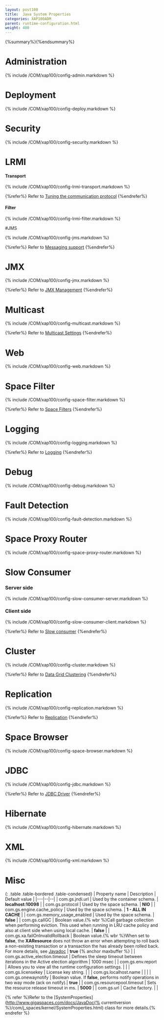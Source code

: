 ```yaml
---
layout: post100
title:  Java System Properties
categories: XAP100ADM
parent: runtime-configuration.html
weight: 400
---
```


{%summary%}{%endsummary%}

# Administration

{% include /COM/xap100/config-admin.markdown %}


# Deployment

{% include /COM/xap100/config-deploy.markdown %}


# Security

{% include /COM/xap100/config-security.markdown %}


# LRMI

#### Transport

{% include /COM/xap100/config-lrmi-transport.markdown %}

{%refer%}
Refer to [Tuning the communication protocol](./tuning-communication-protocol.html)
{%endrefer%}


#### Filter

{% include /COM/xap100/config-lrmi-filter.markdown %}



#JMS

{% include /COM/xap100/config-jms.markdown %}

{%refer%}
Refer to [Messaging support]({%currentjavaurl%}/messaging-support.html)
{%endrefer%}



# JMX

{% include /COM/xap100/config-jmx.markdown %}

{%refer%}
Refer to [JMX Management](./space-jmx-management.html)
{%endrefer%}

# Multicast

{% include /COM/xap100/config-multicast.markdown %}

{%refer%}
Refer to [Multicast Settings](./network-lookup-service-configuration.html#multicast-settings)
{%endrefer%}

# Web

{% include /COM/xap100/config-web.markdown %}




# Space Filter

{% include /COM/xap100/config-space-filter.markdown %}

{%refer%}
Refer to [Space Filters]({%currentjavaurl%}/the-space-filters.html)
{%endrefer%}




# Logging

{% include /COM/xap100/config-logging.markdown %}

{%refer%}
Refer to [Logging](./logging-overview.html)
{%endrefer%}

# Debug

{% include /COM/xap100/config-debug.markdown %}



# Fault Detection

{% include /COM/xap100/config-fault-detection.markdown %}


# Space Proxy Router

{% include /COM/xap100/config-space-proxy-router.markdown %}


# Slow Consumer

### Server side

{% include /COM/xap100/config-slow-consumer-server.markdown %}

### Client side

{% include /COM/xap100/config-slow-consumer-client.markdown %}

{%refer%}
Refer to [Slow consumer](./slow-consumer.html)
{%endrefer%}


# Cluster

{% include /COM/xap100/config-cluster.markdown %}

{%refer%}
Refer to [Data Grid Clustering](./data-grid-clustering.html)
{%endrefer%}


# Replication

{% include /COM/xap100/config-replication.markdown %}

{%refer%}
Refer to [Replication](./replication.html)
{%endrefer%}


# Space Browser

{% include /COM/xap100/config-space-browser.markdown %}


# JDBC

{% include /COM/xap100/config-jdbc.markdown %}

{%refer%}
Refer to [JDBC Driver]({%currentjavaurl%}/jdbc-driver.html)
{%endrefer%}

# Hibernate

{% include /COM/xap100/config-hibernate.markdown %}


# XML

{% include /COM/xap100/config-xml.markdown %}


# Misc

{: .table .table-bordered .table-condensed}
| Property name | Description | Default value |
|---|--|--|
|  com.gs.jndi.url  | Used by the container schema. | **localhost:10098** |
|  com.gs.protocol  | Used by the space schema. | **NIO** |
|  com.gs.engine.cache_policy  | Used by the space schema. | **1 - ALL IN CACHE** |
|  com.gs.memory_usage_enabled  | Used by the space schema. | **false** |
|  com.gs.callGC  | Boolean value.{% wbr %}Call garbage collection when performing eviction. This used when running in LRU cache policy and also at client side when using local cache. | **false** |
|  com.gs.xa.failOnInvalidRollback  | Boolean value.{% wbr %}When set to **false**, the **XAResource** does not throw an error when attempting to roll back a non-existing transaction or a transaction the has already been rolled back. For more details, see [Javadoc](http://docs.oracle.com/javase/1.5.0/docs/api/javax/transaction/xa/XAResource.html) | **true** {% anchor maxbuffer %} |
|  com.gs.active_election.timeout  | Defines the sleep timeout between iterations in the Active election algorithm | 1000 msec |
|  com.gs.env.report  | Allows you to view all the runtime configuration settings. | |
|  com.gs.licensekey  | License key string. | |
|  com.gs.localhost.name  | | |
|  com.gs.onewaynotify | Boolean value. If **false**, performs notify operations in two way mode (ack on notify).| **true** |
|  com.gs.resourcepool.timeout  | Sets the resource release timeout in ms. | **5000** |
|  com.gs.url  | Cache factory. | |




{% refer %}Refer to the [SystemProperties](http://www.gigaspaces.com/docs/JavaDoc{% currentversion %}/com/j_spaces/kernel/SystemProperties.html) class for more details.{% endrefer %}

